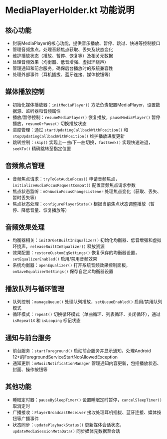 # MediaPlayerHolder.kt 功能说明

## 核心功能
- 封装MediaPlayer的核心功能，提供音乐播放、暂停、跳过、快进等控制接口
- 管理音频焦点，处理音频焦点获取、丢失及状态变化
- 维护播放状态（播放、暂停、恢复等）及相关元数据
- 处理音频效果（均衡器、低音增强、虚拟环绕声）
- 管理通知和前台服务，确保后台播放时的系统兼容性
- 处理外部事件（耳机插拔、蓝牙连接、媒体按钮等）

## 媒体播放控制
- 初始化媒体播放器：`initMediaPlayer()` 方法负责配置MediaPlayer，设置数据源、监听器和音频属性
- 播放/暂停控制：`resumeMediaPlayer()` 恢复播放，`pauseMediaPlayer()` 暂停播放，`resumeOrPause()` 切换播放状态
- 进度管理：通过 `startUpdatingCallbackWithPosition()` 和 `stopUpdatingCallbackWithPosition()` 维护播放进度更新
- 跳转控制：`skip()` 实现上一曲/下一曲切换，`fastSeek()` 实现快速进退，`seekTo()` 精确跳转至指定位置

## 音频焦点管理
- 音频焦点请求：`tryToGetAudioFocus()` 申请音频焦点，`initializeAudioFocusRequestCompat()` 配置音频焦点请求参数
- 焦点状态监听：`mOnAudioFocusChangeListener` 处理焦点变化（获取、丢失、暂时丢失等）
- 焦点状态处理：`configurePlayerState()` 根据当前焦点状态调整播放（暂停、降低音量、恢复播放等）

## 音频效果处理
- 均衡器相关：`initOrGetBuiltInEqualizer()` 初始化均衡器、低音增强和虚拟环绕声，`releaseBuiltInEqualizer()` 释放资源
- 效果配置：`restoreCustomEqSettings()` 恢复保存的均衡器设置，`setEqualizerEnabled()` 启用/禁用音频效果
- 系统均衡器：`openEqualizer()` 打开系统音频效果控制面板，`onSaveEqualizerSettings()` 保存自定义均衡器设置

## 播放队列与循环管理
- 队列控制：`manageQueue()` 处理队列播放，`setQueueEnabled()` 启用/禁用队列模式
- 循环模式：`repeat()` 切换循环模式（单曲循环、列表循环、关闭循环），通过 `isRepeat1X` 和 `isLooping` 标记状态

## 通知与前台服务
- 前台服务：`startForeground()` 启动前台服务并显示通知，处理Android 12+的ForegroundServiceStartNotAllowedException
- 通知更新：`mMusicNotificationManager` 管理通知内容更新，包括播放状态、封面、操作按钮等

## 其他功能
- 睡眠定时器：`pauseBySleepTimer()` 设置睡眠定时暂停，`cancelSleepTimer()` 取消定时
- 广播接收：`PlayerBroadcastReceiver` 接收处理耳机插拔、蓝牙连接、媒体按钮等广播事件
- 状态同步：`updatePlaybackStatus()` 更新媒体会话状态，`updateMediaSessionMetaData()` 同步媒体元数据至会话
